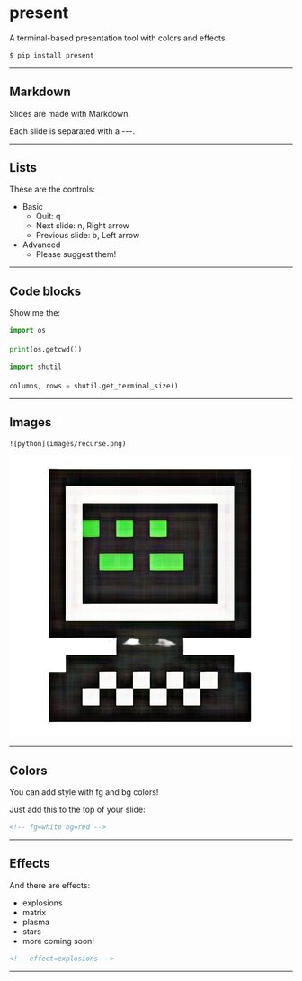 # present

A terminal-based presentation tool with colors and effects.

```bash
$ pip install present
```

---

## Markdown

Slides are made with Markdown.

Each slide is separated with a ---.

---

## Lists

These are the controls:

- Basic
    - Quit: q
    - Next slide: n, Right arrow
    - Previous slide: b, Left arrow
- Advanced
    - Please suggest them!

---

## Code blocks

Show me the:

```python
import os

print(os.getcwd())
```

```python
import shutil

columns, rows = shutil.get_terminal_size()
```

---

## Images

```
![python](images/recurse.png)
```

![python](images/recurse.png)

---
<!-- fg=white bg=red -->

## Colors

You can add style with fg and bg colors!

Just add this to the top of your slide:

```html
<!-- fg=white bg=red -->
```

---
<!-- fg=black bg=yellow -->

## Effects

And there are effects:

- explosions
- matrix
- plasma
- stars
- more coming soon!

```html
<!-- effect=explosions -->
```

---
<!-- effect=explosions -->
